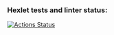 ### Hexlet tests and linter status:
[![Actions Status](https://github.com/Makmakkerti/devops-for-programmers-project-74/workflows/hexlet-check/badge.svg)](https://github.com/Makmakkerti/devops-for-programmers-project-74/actions)